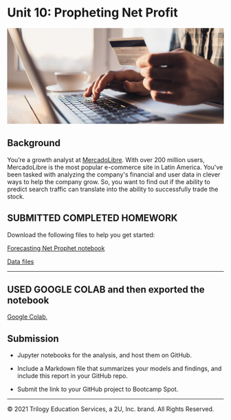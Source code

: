 # Unit 10: Propheting Net Profit

![Decorative image.](Images/unit-10-readme-photo.png)

## Background

You’re a growth analyst at [MercadoLibre](http://investor.mercadolibre.com/investor-relations). With over 200 million users, MercadoLibre is the most popular e-commerce site in Latin America. You've been tasked with analyzing the company's financial and user data in clever ways to help the company grow. So, you want to find out if the ability to predict search traffic can translate into the ability to successfully trade the stock.


## SUBMITTED COMPLETED HOMEWORK

Download the following files to help you get started:

[Forecasting Net Prophet notebook](Starter_Code/forecasting_net_prophet.ipynb)

[Data files](Starter_code/Resources)

---

## USED GOOGLE COLAB and then exported the notebook

 [Google Colab](https://colab.research.google.com/), 

## Submission

- Jupyter notebooks for the analysis, and host them on GitHub.

- Include a Markdown file that summarizes your models and findings, and include this report in your GitHub repo.

- Submit the link to your GitHub project to Bootcamp Spot.

---

© 2021 Trilogy Education Services, a 2U, Inc. brand. All Rights Reserved.
